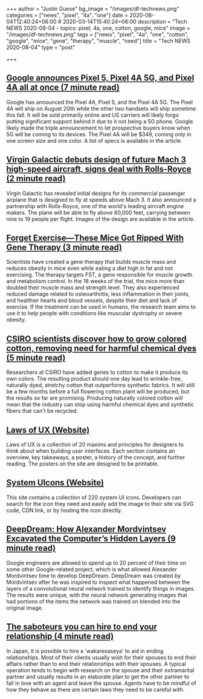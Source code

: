 +++
author = "Justin Guese"
bg_image = "/images/df-technews.png"
categories = ["news", "pixel", "4a", "one"]
date = 2020-08-04T12:40:24+06:00 # 2020-03-14T15:40:24+06:00
description = "Tech NEWS 2020-08-04 - topics: pixel, 4a, one, cotton, google, mice"
image = "/images/df-technews.png"
tags = ["news", "pixel", "4a", "one", "cotton", "google", "mice", "gene", "therapy", "muscle", "need"]
title = "Tech NEWS 2020-08-04"
type = "post"

+++

## [Google announces Pixel 5, Pixel 4A 5G, and Pixel 4A all at once (7 minute read)](https://www.theverge.com/2020/8/3/21352032/google-pixel-5-4a-5g-price-release-date-specs/1/01000173b8f2d022-a9904dda-a693-4b03-a0c3-b535c1e7f142-000000/dlSadnxJPARuzVWi38YQtQ5RYG5QpHSoMwmcCZSowxE=152)

Google has announced the Pixel 4A, Pixel 5, and the Pixel 4A 5G. The Pixel 4A will ship on August 20th while the other two handsets will ship sometime this fall. It will be sold primarily online and US carriers will likely forgo putting significant support behind it due to it not being a 5G phone. Google likely made the triple announcement to let prospective buyers know when 5G will be coming to its devices. The Pixel 4A will be $349, coming only in one screen size and one color. A list of specs is available in the article.

## [Virgin Galactic debuts design of future Mach 3 high-speed aircraft, signs deal with Rolls-Royce (2 minute read)](https://techcrunch.com/2020/08/03/virgin-galactic-debuts-design-of-future-mach-3-high-speed-aircraft-signs-deal-with-rolls-royce//1/01000173b8f2d022-a9904dda-a693-4b03-a0c3-b535c1e7f142-000000/oQ2_rd4sxV6hJ1q3t63I8NnaPApeUNrbaJeks3Gx8YA=152)

Virgin Galactic has revealed initial designs for its commercial passenger airplane that is designed to fly at speeds above Mach 3. It also announced a partnership with Rolls-Royce, one of the world's leading aircraft engine makers. The plane will be able to fly above 60,000 feet, carrying between nine to 19 people per flight. Images of the design are available in the article.

## [Forget Exercise—These Mice Got Ripped With Gene Therapy (3 minute read)](https://singularityhub.com/2020/05/15/forget-exercise-these-mice-got-ripped-with-gene-therapy//1/01000173b8f2d022-a9904dda-a693-4b03-a0c3-b535c1e7f142-000000/y8f5C8YIuOPEpUelpl0wSfsnYCQSulsE8E2_6oLPUXc=152)

Scientists have created a gene therapy that builds muscle mass and reduces obesity in mice even while eating a diet high in fat and not exercising. The therapy targets FST, a gene responsible for muscle growth and metabolism control. In the 18 weeks of the trial, the mice more than doubled their muscle mass and strength level. They also experienced reduced damage related to osteoarthritis, less inflammation in their joints, and healthier hearts and blood vessels, despite their diet and lack of exercise. If the treatment can be used in humans, the research team aims to use it to help people with conditions like muscular dystrophy or severe obesity.

## [CSIRO scientists discover how to grow colored cotton, removing need for harmful chemical dyes (5 minute read)](https://www.abc.net.au/news/2020-06-27/csiro-scientists-grow-coloured-cotton/12395250/1/01000173b8f2d022-a9904dda-a693-4b03-a0c3-b535c1e7f142-000000/7msFItTYGEM5DYX_kmp32U5hNNyyMfAj74hZKRj-nnA=152)

Researchers at CSIRO have added genes to cotton to make it produce its own colors. The resulting product should one day lead to wrinkle-free, naturally dyed, stretchy cotton that outperforms synthetic fabrics. It will still be a few months before a full flowering cotton plant will be produced, but the results so far are promising. Producing naturally colored cotton will mean that the industry can stop using harmful chemical dyes and synthetic fibers that can't be recycled.

## [Laws of UX (Website)](https://lawsofux.com//1/01000173b8f2d022-a9904dda-a693-4b03-a0c3-b535c1e7f142-000000/9vxiyIqjW2Aal1-Tu93-9VBiRUadoWWshw5hH6w5Ld0=152)

Laws of UX is a collection of 20 maxims and principles for designers to think about when building user interfaces. Each section contains an overview, key takeaways, a poster, a history of the concept, and further reading. The posters on the site are designed to be printable.

## [System UIcons (Website)](https://systemuicons.com//1/01000173b8f2d022-a9904dda-a693-4b03-a0c3-b535c1e7f142-000000/ELYzgo95JdRmnvdZDxeIVieqE4c-KmMAZZhYaZ5NE0U=152)

This site contains a collection of 220 system UI icons. Developers can search for the icon they need and easily add the image to their site via SVG code, CDN link, or by hosting the icon directly.

## [DeepDream: How Alexander Mordvintsev Excavated the Computer’s Hidden Layers (9 minute read)](https://thereader.mitpress.mit.edu/deepdream-how-alexander-mordvintsev-excavated-the-computers-hidden-layers//1/01000173b8f2d022-a9904dda-a693-4b03-a0c3-b535c1e7f142-000000/JJw3tDhWYfAmDdQyG0qeH5e9EYP_K4ydPq97V9nai1Y=152)

Google engineers are allowed to spend up to 20 percent of their time on some other Google-related project, which is what allowed Alexander Mordvintsev time to develop DeepDream. DeepDream was created by Mordvintsev after he was inspired to inspect what happened between the layers of a convolutional neural network trained to identify things in images. The results were unique, with the neural network generating images that had portions of the items the network was trained on blended into the original image.

## [The saboteurs you can hire to end your relationship (4 minute read)](https://www.bbc.com/worklife/article/20200731-the-saboteurs-you-can-hire-to-end-your-relationship/1/01000173b8f2d022-a9904dda-a693-4b03-a0c3-b535c1e7f142-000000/0pWvRBeuxC-bPZyf2oMGHIBfxhiRtE0Fy_7Ngg6gllU=152)

In Japan, it is possible to hire a 'wakaresaseya' to aid in ending relationships. Most of their clients usually wish for their spouses to end their affairs rather than to end their relationships with their spouses. A typical operation tends to begin with research on the spouse and their extramarital partner and usually results in an elaborate plan to get the other partner to fall in love with an agent and leave the spouse. Agents have to be mindful of how they behave as there are certain laws they need to be careful with.

